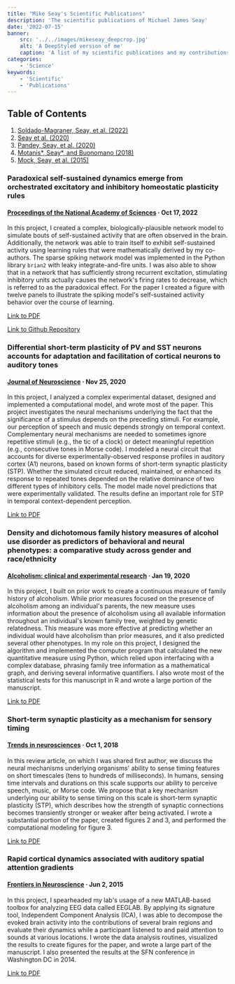 ```yaml
---
title: "Mike Seay's Scientific Publications"
description: 'The scientific publications of Michael James Seay'
date: '2022-07-15'
banner:
    src: '../../images/mikeseay_deepcrop.jpg'
    alt: 'A DeepStyled version of me'
    caption: 'A list of my scientific publications and my contributions'
categories:
    - 'Science'
keywords:
    - 'Scientific'
    - 'Publications'
---
```


## Table of Contents
1. [Soldado-Magraner, Seay, et al. (2022)](#1)
2. [Seay et al. (2020)](#2)
3. [Pandey, Seay, et al. (2020)](#3)
4. [Motanis*, Seay*, and Buonomano (2018)](#4)
5. [Mock, Seay, et al. (2015)](#5)

### Paradoxical self-sustained dynamics emerge from orchestrated excitatory and inhibitory homeostatic plasticity rules

#### [Proceedings of the National Academy of Sciences](https://www.pnas.org/doi/10.1073/pnas.2200621119) · Oct 17, 2022

In this project, I created a complex, biologically-plausible network model to simulate bouts of self-sustained activity that are often observed in the brain. Additionally, the network was able to train itself to exhibit self-sustained activity using learning rules that were mathematically derived by my co-authors. The sparse spiking network model was implemented in the Python library `brian2` with leaky integrate-and-fire units. I was also able to show that in a network that has sufficiently strong recurrent excitation, stimulating inhibitory units actually causes the network's firing rates to decrease, which is referred to as the paradoxical effect. For the paper I created a figure with twelve panels to illustrate the spiking model's self-sustained activity behavior over the course of learning. 

[Link to PDF](/soldadoMagraner2022.pdf)

[Link to Github Repository](https://github.com/mikejseay/spiking-upstates/tree/Paradoxical2022)

### Differential short-term plasticity of PV and SST neurons accounts for adaptation and facilitation of cortical neurons to auditory tones <a name='1'></a>

#### [Journal of Neuroscience](https://www.jneurosci.org/content/40/48/9224.abstract) · Nov 25, 2020

In this project, I analyzed a complex experimental dataset, designed and implemented a computational model, and wrote most of the paper. This project investigates the neural mechanisms underlying the fact that the significance of a stimulus depends on the preceding stimuli. For example, our perception of speech and music depends strongly on temporal context. Complementary neural mechanisms are needed to sometimes ignore repetitive stimuli (e.g., the tic of a clock) or detect meaningful repetition (e.g., consecutive tones in Morse code). I modeled a neural circuit that accounts for diverse experimentally-observed response profiles in auditory cortex (A1) neurons, based on known forms of short-term synaptic plasticity (STP). Whether the simulated circuit reduced, maintained, or enhanced its response to repeated tones depended on the relative dominance of two different types of inhibitory cells. The model made novel predictions that were experimentally validated. The results define an important role for STP in temporal context-dependent perception.

[Link to PDF](/seay2020.pdf)

### Density and dichotomous family history measures of alcohol use disorder as predictors of behavioral and neural phenotypes: a comparative study across gender and race/ethnicity <a name='2'></a>

#### [Alcoholism: clinical and experimental research](https://onlinelibrary.wiley.com/doi/epdf/10.1111/acer.14280) · Jan 19, 2020

In this project, I built on prior work to create a continuous measure of family history of alcoholism. While prior measures focused on the presence of alcoholism among an individual's parents, the new measure uses information about the presence of alcoholism using all available information throughout an individual's known family tree, weighted by genetic relatedness. This measure was more effective at predicting whether an individual would have alcoholism than prior measures, and it also predicted several other phenotypes. In my role on this project, I designed the algorithm and implemented the computer program that calculated the new quantitative measure using Python, which relied upon interfacing with a complex database, phrasing family tree information as a mathematical graph, and deriving several informative quantifiers. I also wrote most of the statistical tests for this manuscript in R and wrote a large portion of the manuscript.

[Link to PDF](/pandey2020.pdf)

### Short-term synaptic plasticity as a mechanism for sensory timing

#### [Trends in neurosciences](https://www.cell.com/trends/neurosciences/fulltext/S0166-2236(18)30208-X) · Oct 1, 2018 <a name='3'></a>

In this review article, on which I was shared first author, we discuss the neural mechanisms underlying organisms' ability to sense timing features on short timescales (tens to hundreds of milliseconds). In humans, sensing time intervals and durations on this scale supports our ability to perceive speech, music, or Morse code. We propose that a key mechanism underlying our ability to sense timing on this scale is short-term synaptic plasticity (STP), which describes how the strength of synaptic connections becomes transiently stronger or weaker after being activated. I wrote a substantial portion of the paper, created figures 2 and 3, and performed the computational modeling for figure 3.

[Link to PDF](/motanis2018.pdf)

### Rapid cortical dynamics associated with auditory spatial attention gradients <a name='4'></a>

#### [Frontiers in Neuroscience](http://journal.frontiersin.org/article/10.3389/fnins.2015.00179/abstract) · Jun 2, 2015

In this project, I spearheaded my lab's usage of a new MATLAB-based toolbox for analyzing EEG data called EEGLAB. By applying its signature tool, Independent Component Analysis (ICA), I was able to decompose the evoked brain activity into the contributions of several brain regions and evaluate their dynamics while a participant listened to and paid attention to sounds at various locations. I wrote the data analysis routines, visualized the results to create figures for the paper, and wrote a large part of the manuscript. I also presented the results at the SFN conference in Washington DC in 2014.

[Link to PDF](/mock2015.pdf)
